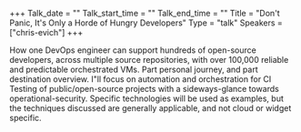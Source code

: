 +++
Talk_date = ""
Talk_start_time = ""
Talk_end_time = ""
Title = "Don't Panic, It's Only a Horde of Hungry Developers"
Type = "talk"
Speakers = ["chris-evich"]
+++

How one DevOps engineer can support hundreds of open-source developers, across multiple source repositories, with over 100,000 reliable and predictable orchestrated VMs.  Part personal journey, and part destination overview.  I"ll focus on automation and orchestration for CI Testing of public/open-source projects with a sideways-glance towards operational-security.  Specific technologies will be used as examples, but the techniques discussed are generally applicable, and not cloud or widget specific.

